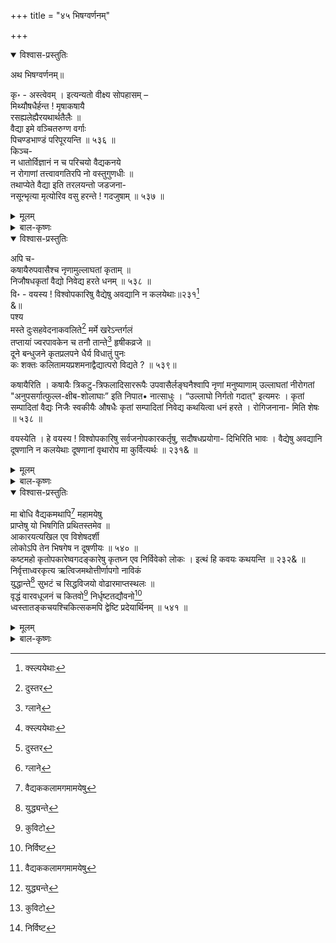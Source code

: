 +++
title = "४५ भिषग्वर्णनम्"

+++

<details open><summary>विश्वास-प्रस्तुतिः</summary>

अथ भिषग्वर्णनम्॥

कृ॰ - अस्त्वेवम् । इत्यन्यतो वीक्ष्य सोपहासम् –   
मिथ्यौषधैर्हन्त ! मृषाकषायै   
रसह्यलेह्यैरयथार्थतैलैः ॥   
वैद्या इमे वञ्चितरुग्ण वर्गाः   
पिचण्डभाण्डं परिपूरयन्ति ॥ ५३६ ॥   
किञ्च-   
न धातोर्विज्ञानं न च परिचयो वैद्यकनये   
न रोगाणां तत्त्वावगतिरपि नो वस्तुगुणधीः ॥   
तथाप्येते वैद्या इति तरलयन्तो जडजना-   
नसून्भृत्या मृत्योरिव वसु हरन्ते ! गदजुषाम् ॥ ५३७ ॥
</details>

<details><summary>मूलम्</summary>

अथ भिषग्वर्णनम्॥

कृ॰ - अस्त्वेवम् । इत्यन्यतो वीक्ष्य सोपहासम् –   
मिथ्यौषधैर्हन्त ! मृषाकषायै   
रसह्यलेह्यैरयथार्थतैलैः ॥   
वैद्या इमे वञ्चितरुग्ण वर्गाः   
पिचण्डभाण्डं परिपूरयन्ति ॥ ५३६ ॥   
किञ्च-   
न धातोर्विज्ञानं न च परिचयो वैद्यकनये   
न रोगाणां तत्त्वावगतिरपि नो वस्तुगुणधीः ॥   
तथाप्येते वैद्या इति तरलयन्तो जडजना-   
नसून्भृत्या मृत्योरिव वसु हरन्ते ! गदजुषाम् ॥ ५३७ ॥
</details>

<details><summary>बाल-कृष्णः</summary>

विदैवज्ञमिति । सुष्ठु विचारसम्पन्ना बुद्धिर्यस्य सः सुबुद्धिः पुरुषः विदैवज्ञ ज्यौतिषिकरहितं ग्रामं, विबुधविधुरं पण्डितशून्यं भूपतिसमं राज्ञः सभां क्वचित् 'विबुधविधुरां भूपतिसभां' इति पाठान्तरं दृश्यते । तत्तु न युक्तं, "सभा राजाऽमनुष्यपूर्वा" इति राजपर्यायपूर्वसभान्ततत्पुरुषस्य नपुंसकत्वविधानात् । श्रुत्या वेदेन हीनं रहितं मुखं, मनुजपतिना राज्ञा शून्यं च विषयं देशं, अनाचारान् सतीत्वाचाररहितान् व्यभिचारसम्पन्नानित्यर्थः । दारान् स्त्रियं चापि, अपगता हरिकथा यस्मात् तत् हरिगुणानुवर्णनरहितमित्यर्थः । काव्यं च प्रकर्षेण यद्वक्तृत्वं यथार्थोप- देशरूपं तस्मादपेतं निवृत्तं गुरुमध्यापकं च परिहरेत् त्यजेत् ॥ ५३५ ॥

,

मिथ्येति । इमे वैद्याः मिथ्यौषधैः रोगादिसम्यक्परीक्षामन्तरा प्रयुक्तैरसत्यौषधैः, मृषाकषायैः पूर्ववदेव वृथाप्रयुक्तैः असहयैः सोढुमशक्यैलेह्यैः अयथाथैः विरुद्ध रोगप्रयुक्ततया अयोग्यैस्तैलैश्च वञ्चितः रुग्णानां रोगिजनानां वर्गः समुदायो यैस्तथाभूताः सन्तः, पिचण्डमुदरं भाण्डमिव परिपूरयन्ति पूर्णं कुर्वन्ति ॥ ५३६ ॥

नेति । एषां वैद्यानां धातोः पारद-ताम्रादेः विज्ञानं विशेषतः शुद्धिकरणादिज्ञानं न, वैद्यकनये वैद्यकशास्त्रे चरक-सुश्रुतादिग्रन्थे परिचयोऽभ्यासः न, रोगाणां ज्वरा दीनां तत्त्वतः अवगतिर्ज्ञानं चापि न, वस्तूनाम् औषधीनां गुणाः शैत्यौष्ण्यादयः तेषां धीर्ज्ञानं नो नास्ति । तथापि औषध-रोगादिज्ञानाभावे सत्यपि वैद्या वयम् इति कथयित्वा जडजनान् मूर्खलोकान् तरलयन्तो मोहयन्तः सन्तः मृत्योर्यमस्य भृत्याः दूता इवेत्युत्प्रेक्षा । गदजुषां रोगिणां वसु द्रव्यं, असून प्राणांश्चापि हरन्ते अपहरन्ति ॥ ५३७ ॥
</details>

<details open><summary>विश्वास-प्रस्तुतिः</summary>

अपि च-   
कषायैरुपवासैश्च नृणामुल्लाघतां कृताम् ॥   
निजौषधकृतां वैद्यो निवेद्य हरते धनम् ॥ ५३८ ॥   
वि॰ - वयस्य ! विश्वोपकारिषु वैद्येषु अवद्यानि न कलयेथाः॥२३१[^706]   
&॥   
पश्य   
मस्ते दुःसहवेदनाकवलिते[^707] मर्मे खरेऽन्तर्गलं   
तप्तायां ज्वरपावकेन च तनौ तान्ते[^708] हृषीकव्रजे ॥   
दूने बन्धुजने कृतप्रलपने धैर्य विधातुं पुनः   
कः शक्तः कलितामयप्रशमनाद्वैद्यात्परो विद्यते ? ॥ ५३९॥

[^706]:
     क्स्ल्पयेथाः


[^707]:
     दुस्तर


[^708]:
     ग्लाने


कषायैरिति । कषायैः त्रिकटु-त्रिफलादिसाररूपैः उपवासैर्लङ्घनैश्वापि नृणां मनुष्याणाम् उल्लाघतां नीरोगतां "अनुपसर्गात्फुल्ल-क्षीब-शोलाघाः” इति निपात• नात्साधुः । “उल्लाघो निर्गतो गदात्" इत्यमरः । कृतां सम्पादितां वैद्यः निजैः स्वकीयैः औषधैः कृतां सम्पादितां निवेद्य कथयित्वा धनं हरते । रोगिजनाना- मिति शेषः ॥ ५३८ ॥

वयस्येति । हे वयस्य ! विश्वोपकारिषु सर्वजनोपकारकर्तृषु, सदौषधप्रयोगा- दिभिरिति भावः । वैद्येषु अवद्यानि दूषणानि न कलयेथाः दूषणानां वृथारोप मा कुर्वित्यर्थः ॥ २३१& ॥

</details>

<details><summary>मूलम्</summary>

अपि च-   
कषायैरुपवासैश्च नृणामुल्लाघतां कृताम् ॥   
निजौषधकृतां वैद्यो निवेद्य हरते धनम् ॥ ५३८ ॥   
वि॰ - वयस्य ! विश्वोपकारिषु वैद्येषु अवद्यानि न कलयेथाः॥२३१[^706]   
&॥   
पश्य   
मस्ते दुःसहवेदनाकवलिते[^707] मर्मे खरेऽन्तर्गलं   
तप्तायां ज्वरपावकेन च तनौ तान्ते[^708] हृषीकव्रजे ॥   
दूने बन्धुजने कृतप्रलपने धैर्य विधातुं पुनः   
कः शक्तः कलितामयप्रशमनाद्वैद्यात्परो विद्यते ? ॥ ५३९॥

[^706]:
     क्स्ल्पयेथाः


[^707]:
     दुस्तर


[^708]:
     ग्लाने
</details>

<details><summary>बाल-कृष्णः</summary>


विश्वोपकारित्वमेवाह-मस्ते इति । रोगिण इति शेषः । मस्ते शिरसि दुःसहा सोढुमशक्या या वेदना रोगोत्पन्नं दुःखं तथा कवलिते प्रस्ते सति, खरे शब्दे च अन्तर्गलं कण्ठमध्ये एव मने लीने सति स्फुटतया कण्ठाद्वहिरप्रकटे सं- तीत्यर्थः । तनौ देहे च ज्वरो रोगविशेषः स एव पावकोऽग्निस्तेन तप्तायां सत्यां तत एव हृषीकाणां चक्षुरादीन्द्रियाणां व्रजे समुदाये तान्ते निम्नगतत्वेन सम्य- ग्दर्शनाद्यक्षमे सम्पन्ने च सति बन्धूनां मातृ-पितृ-भ्रातृ-पुत्रादिखजनानां जने समुदाये दूने दुःखिते च सति अत एव कृतं प्रलपनं शोको येन तथाभूते च सति पुनः धैर्य विधातुमुत्पादयितुं कलितं सम्पादितमामयानां रोगाणां प्रशमनं शान्तिर्येन तस्माद् वैद्यात् परोऽन्यः पुरुषः कः शक्तः समर्थः विद्यते ? अपि तु कोऽपि नास्तीत्यर्थः ॥ ५३९ ॥

</details>

<details open><summary>विश्वास-प्रस्तुतिः</summary>

मा बोधि वैद्यकमथापि[^709] महामयेषु   
प्राप्तेषु यो भिषगिति प्रथितस्तमेव ॥   
आकारयत्यखिल एव विशेषदर्शी   
लोकोऽपि तेन भिषगेष न दूषणीयः ॥ ५४० ॥   
कष्टमहो कृतोपकारेष्वगदङ्कारेषु कृतघ्न एव निर्विवेको लोकः । इत्थं हि कवयः कथयन्ति ॥ २३२& ॥   
निर्वृत्ताध्वरकृत्य ऋत्विजमथोत्तीर्णापगो नाविकं   
युद्धान्ते[^710] सुभटं च सिद्धविजयो वोढारमाप्तस्थलः ॥   
वृद्धं वारवधूजनं च कितवो[^711] निर्धृष्टतद्यौवनो[^712]   
ध्वस्तातङ्कचयश्चिकित्सकमपि द्वेष्टि प्रदेयार्थिनम् ॥ ५४१ ॥

[^709]:
     वैद्यककलामगमामयेषु 


[^710]:
     युद्ध्यन्ते


[^711]:
     कुविटो


[^712]:
     निर्विष्ट
</details>

<details><summary>मूलम्</summary>

मा बोधि वैद्यकमथापि[^709] महामयेषु   
प्राप्तेषु यो भिषगिति प्रथितस्तमेव ॥   
आकारयत्यखिल एव विशेषदर्शी   
लोकोऽपि तेन भिषगेष न दूषणीयः ॥ ५४० ॥   
कष्टमहो कृतोपकारेष्वगदङ्कारेषु कृतघ्न एव निर्विवेको लोकः । इत्थं हि कवयः कथयन्ति ॥ २३२& ॥   
निर्वृत्ताध्वरकृत्य ऋत्विजमथोत्तीर्णापगो नाविकं   
युद्धान्ते[^710] सुभटं च सिद्धविजयो वोढारमाप्तस्थलः ॥   
वृद्धं वारवधूजनं च कितवो[^711] निर्धृष्टतद्यौवनो[^712]   
ध्वस्तातङ्कचयश्चिकित्सकमपि द्वेष्टि प्रदेयार्थिनम् ॥ ५४१ ॥

[^709]:
     वैद्यककलामगमामयेषु 


[^710]:
     युद्ध्यन्ते


[^711]:
     कुविटो


[^712]:
     निर्विष्ट

</details>


<details><summary>बाल-कृष्णः</summary>

'न धातोर्विज्ञानं नच परिचयो वैद्यकनये' इत्यादिनोक्तं दूषणं परिहर्तुमाह- मा बोधीति । अयं वैद्यः वैद्यक शास्त्रं मा बोधि मा ज्ञासीत् 'बुध अवगमने' इत्यस्मान् माङ्योगालुङि अडागमाभावः " दीप- जन- बुध - " इत्यादिना विकल्पेन चिण् । तथापि आमयेषु रोगेषु प्राप्तेषु सत्सु विशेषदर्शी समयविशेषेण कार्याकार्य- द्रष्टा अखिल एव सर्वोऽपि जनः भिषक् वैद्यः इति यो लोके प्रथितः प्रसिद्धः तमेव आकारयति आह्वयति । तेन कारणेन एष भिषक् वैद्यः न दूषणीयः । अयं भावः - वैद्यक्रिया हि न तावत्सर्वकालमेव ग्रन्थज्ञानमवलम्ब्य भवति, किन्तु विशेषतः अनुभवज्ञानमवलम्बते । ततश्च यदि केषाञ्चिद् गुरुपरम्परया रोगपरी- क्षणं तत्परिहर्त्रीषधविज्ञानं च स्यात्, तदा न ग्रन्थावगतिरावश्यकी, तत एव च तादृशां दोषारोपोऽपि वृथैवेति ॥ ५४० ॥

कष्टमिति । कृतोपकारेष्वप्यगदङ्कारेषु वैद्येषु विषये " अगदङ्कारो भिषग्वैद्यौ चिकित्सके" इत्यमरः । निर्विवेकः विचाररहितः अत एव कृतम् औषधादिना सम्पादितमारोग्यं हन्तीति कृतघ्नः लोकः, इति अहो कष्टमन्याय्यम् ॥ २३२& ॥

उक्तार्थे वृद्धसम्मतिमाह - निर्वृत्तेति । निर्वृत्तं समाप्तम् अध्वरकृत्यं यज्ञकृत्यं यस्य सः जनः, प्रदेयं दक्षिणादिद्रव्यं पूर्व प्रतिज्ञातम् अर्थते याचते इति प्रदेयार्थी तं, एतदेव विशेषणं प्रतिद्वितीयान्तं योजनीयं द्वेष्टीति क्रियापदं च । ऋत्विजं यज्ञ- कर्तारं द्वेष्टि, उत्तीर्णा लङ्घिता आपगा नदी येन सः नाविकं कर्णधारं, सिद्धः विजयः शत्रोरुत्कर्षप्राप्तिर्यस्य सः, युद्धान्ते समरावसाने सुभटं वीरपुरुषं, आप्तं प्राप्तं स्थलं गन्तव्यस्थानं येन सः वोढारं वाहकं, निर्धृष्टम् असकृदुपभोगेन विनाशितं तस्य वारस्त्रीजनस्य यौवनं तारुण्यं येन सः कितवो धूर्तः अत एव वृद्धं वारवधूनां वेश्यानां जनं समूहं च ध्वस्तो विनष्टः आतङ्कानां रोगाणां चयः समुदायो यस्य सः चिकित्सकं वैद्यं चापि द्वेष्टि ॥ ५४१ ॥
</details>



